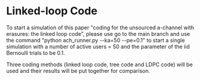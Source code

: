 # Linked-loop Code

To start a simulation of this paper "coding for the unsourced a-channel with erasures: the linked loop code", please use go to the main branch and use the command "python ach_runner.py --ka=50 --pe=0.1" to start a single simulation with a number of active users = 50 and the parameter of the iid Bernoulli trials to be 0.1. 

Three coding methods (linked loop code, tree code and LDPC code) will be used and their results will be put together for comparison. 
